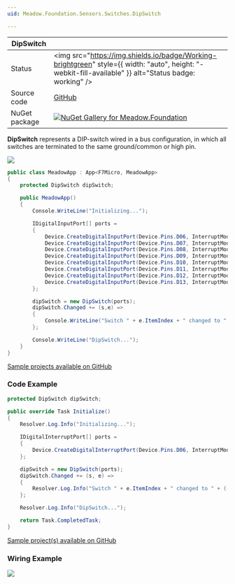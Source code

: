 ```yaml
---
uid: Meadow.Foundation.Sensors.Switches.DipSwitch

---
```


| DipSwitch | |
|--------|--------|
| Status | <img src="https://img.shields.io/badge/Working-brightgreen" style={{ width: "auto", height: "-webkit-fill-available" }} alt="Status badge: working" /> |
| Source code | [GitHub](https://github.com/WildernessLabs/Meadow.Foundation/tree/main/Source/Meadow.Foundation.Core/Sensors/Switches) |
| NuGet package | <a href="https://www.nuget.org/packages/Meadow.Foundation/" target="_blank"><img src="https://img.shields.io/nuget/v/Meadow.Foundation.svg?label=Meadow.Foundation" alt="NuGet Gallery for Meadow.Foundation" /></a> |

**DipSwitch** represents a DIP-switch wired in a bus configuration, in which all switches are terminated to the same ground/common or high pin.

<img src="/API_Assets/Meadow.Foundation.Sensors.Switches.DipSwitch/DIP_Switches.jpg"  />

```csharp
public class MeadowApp : App<F7Micro, MeadowApp>
{
    protected DipSwitch dipSwitch;

    public MeadowApp()
    {
        Console.WriteLine("Initializing...");

        IDigitalInputPort[] ports =
        {
            Device.CreateDigitalInputPort(Device.Pins.D06, InterruptMode.EdgeRising, ResistorMode.InternalPullDown),
            Device.CreateDigitalInputPort(Device.Pins.D07, InterruptMode.EdgeFalling, ResistorMode.InternalPullDown),
            Device.CreateDigitalInputPort(Device.Pins.D08, InterruptMode.EdgeFalling, ResistorMode.InternalPullDown),
            Device.CreateDigitalInputPort(Device.Pins.D09, InterruptMode.EdgeFalling, ResistorMode.InternalPullDown),
            Device.CreateDigitalInputPort(Device.Pins.D10, InterruptMode.EdgeFalling, ResistorMode.InternalPullDown),
            Device.CreateDigitalInputPort(Device.Pins.D11, InterruptMode.EdgeFalling, ResistorMode.InternalPullDown),
            Device.CreateDigitalInputPort(Device.Pins.D12, InterruptMode.EdgeFalling, ResistorMode.InternalPullDown),
            Device.CreateDigitalInputPort(Device.Pins.D13, InterruptMode.EdgeFalling, ResistorMode.InternalPullDown),
        };

        dipSwitch = new DipSwitch(ports);
        dipSwitch.Changed += (s,e) =>
        {
            Console.WriteLine("Switch " + e.ItemIndex + " changed to " + (((ISwitch)e.Item).IsOn ? "on" : "off"));
        };

        Console.WriteLine("DipSwitch...");
    }
}
```

[Sample projects available on GitHub](https://github.com/WildernessLabs/Meadow.Foundation/tree/main/Source/Meadow.Foundation.Core.Samples) 

### Code Example

```csharp
protected DipSwitch dipSwitch;

public override Task Initialize()
{
    Resolver.Log.Info("Initializing...");

    IDigitalInterruptPort[] ports =
    {
        Device.CreateDigitalInterruptPort(Device.Pins.D06, InterruptMode.EdgeRising, ResistorMode.InternalPullDown),
    };

    dipSwitch = new DipSwitch(ports);
    dipSwitch.Changed += (s, e) =>
    {
        Resolver.Log.Info("Switch " + e.ItemIndex + " changed to " + (((ISwitch)e.Item).IsOn ? "on" : "off"));
    };

    Resolver.Log.Info("DipSwitch...");

    return Task.CompletedTask;
}

```

[Sample project(s) available on GitHub](https://github.com/WildernessLabs/Meadow.Foundation/tree/main/Source/Meadow.Foundation.Core.Samples/Sensors.Switches.DipSwitch_Sample)

### Wiring Example

<img src="/API_Assets/Meadow.Foundation.Sensors.Switches.DipSwitch/DipSwitch_Fritzing.svg" />
